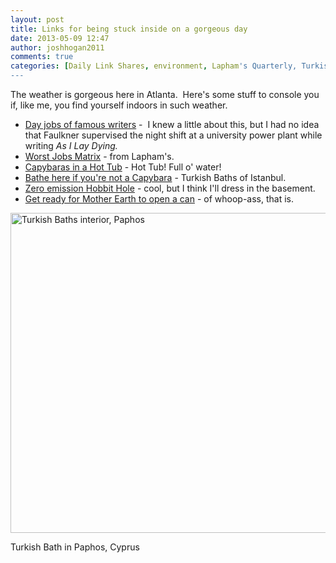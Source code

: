 ```yaml
---
layout: post
title: Links for being stuck inside on a gorgeous day
date: 2013-05-09 12:47
author: joshhogan2011
comments: true
categories: [Daily Link Shares, environment, Lapham's Quarterly, Turkish Bath, writers]
---
```

The weather is gorgeous here in Atlanta.  Here's some stuff to console you if, like me, you find yourself indoors in such weather.
<ul>
	<li><span style="line-height:14px;"><a href="http://www.slate.com/articles/arts/culturebox/features/2013/daily_rituals/is_the_key_to_becoming_a_great_writer_having_a_day_job.html" target="_blank">Day jobs of famous writers</a> -  I knew a little about this, but I had no idea that Faulkner supervised the night shift at a university power plant while writing <em>As I Lay Dying.</em></span></li>
	<li><a href="http://laphamsquarterly.org/visual/charts-graphs/?page=100" target="_blank">Worst Jobs Matrix</a> - from Lapham's.</li>
	<li><a href="http://laughingsquid.com/capybaras-chill-out-in-hot-tubs-and-munch-on-grass/" target="_blank">Capybaras in a Hot Tub</a> - Hot Tub! Full o' water!</li>
	<li><a href="http://www.allaboutturkey.com/ist_bath.htm" target="_blank">Bathe here if you're not a Capybara</a> - Turkish Baths of Istanbul.</li>
	<li><a href="http://grist.org/list/if-bilbo-baggins-built-a-zero-energy-hobbit-home-this-is-what-it-would-look-like/" target="_blank">Zero emission Hobbit Hole</a> - cool, but I think I'll dress in the basement.</li>
	<li><a href="http://grist.org/climate-energy/apocalypse-now-climate-change-is-going-to-kick-our-asses/" target="_blank">Get ready for Mother Earth to open a can</a> - of whoop-ass, that is.</li>
</ul>
<a title="By lhourahane (http://www.flickr.com/photos/allaction/3976728663/) [CC-BY-2.0 (http://creativecommons.org/licenses/by/2.0)], via Wikimedia Commons" href="http://commons.wikimedia.org/wiki/File%3ATurkish_Baths_interior%2C_Paphos.jpg"><img alt="Turkish Baths interior, Paphos" src="//upload.wikimedia.org/wikipedia/commons/thumb/e/e8/Turkish_Baths_interior%2C_Paphos.jpg/512px-Turkish_Baths_interior%2C_Paphos.jpg" width="512" /></a>

Turkish Bath in Paphos, Cyprus
